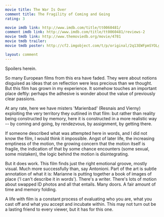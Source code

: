 ```yaml
---
movie title: The War Is Over
comment title: The Fragility of Coming and Going
rating: 3

movie imdb link: http://www.imdb.com/title/tt0060481/
comment imdb link: http://www.imdb.com/title/tt0060481/reviews-2
movie tmdb link: http://www.themoviedb.org/movie/4781
movie tmdb trailer: 
movie tmdb poster: http://cf2.imgobject.com/t/p/original/2q13EWFpmSYOLgKBhDDnzpxeSbB.jpg

layout: comment
---
```


Spoilers herein.

So many European films from this era have faded. They were about notions disguised as ideas that on reflection were less precious than we thought. But this film has grown in my experience. It somehow touches an important place deftly: perhaps the adhesive is wonder about the value of previously clear passions.

At any rate, here we have misters 'Marienbad' (Resnais and Vierny) exploiting the very territory they outlined in that film: but rather than reality being constructed by memory, here it is constructed in a more realistic way -- by coming and going, by rendezvous, by assignment, by getting there.

If someone described what was attempted here in words, and I did not know the film, I would think it impossible. Angst of later life, the increasing emptiness of the motion, the growing concern that the motion itself is fragile, the indication of that by some chance encounters (some sexual, some mistaken), the logic behind the motion is disintegrating.

But it does work. This film finds just the right emotional groove, mostly visual. Much more successfully than, say Antonioni. Part of the art is subtle annotation of what it is: Marianne is putting together a book of images of place ('I can't describe it in words'). There's a writer. There's lots of motion about swapped ID photos and all that entails. Many doors. A fair amount of time and memory folding.

A life with film is a constant process of evaluating who you are, what you cast off and what you accept and incubate within. This may not turn out be a lasting friend to every viewer, but it has for this one.
